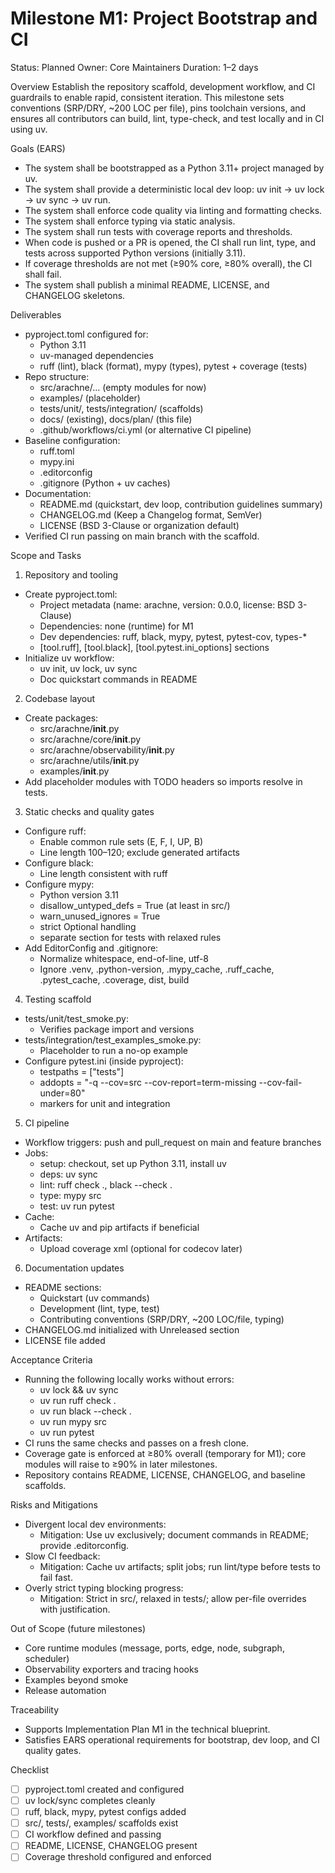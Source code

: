 # Milestone M1: Project Bootstrap and CI

Status: Planned
Owner: Core Maintainers
Duration: 1–2 days

Overview
Establish the repository scaffold, development workflow, and CI guardrails to enable rapid, consistent iteration. This milestone sets conventions (SRP/DRY, ~200 LOC per file), pins toolchain versions, and ensures all contributors can build, lint, type-check, and test locally and in CI using uv.

Goals (EARS)
- The system shall be bootstrapped as a Python 3.11+ project managed by uv.
- The system shall provide a deterministic local dev loop: uv init → uv lock → uv sync → uv run.
- The system shall enforce code quality via linting and formatting checks.
- The system shall enforce typing via static analysis.
- The system shall run tests with coverage reports and thresholds.
- When code is pushed or a PR is opened, the CI shall run lint, type, and tests across supported Python versions (initially 3.11).
- If coverage thresholds are not met (≥90% core, ≥80% overall), the CI shall fail.
- The system shall publish a minimal README, LICENSE, and CHANGELOG skeletons.

Deliverables
- pyproject.toml configured for:
  - Python 3.11
  - uv-managed dependencies
  - ruff (lint), black (format), mypy (types), pytest + coverage (tests)
- Repo structure:
  - src/arachne/… (empty modules for now)
  - examples/ (placeholder)
  - tests/unit/, tests/integration/ (scaffolds)
  - docs/ (existing), docs/plan/ (this file)
  - .github/workflows/ci.yml (or alternative CI pipeline)
- Baseline configuration:
  - ruff.toml
  - mypy.ini
  - .editorconfig
  - .gitignore (Python + uv caches)
- Documentation:
  - README.md (quickstart, dev loop, contribution guidelines summary)
  - CHANGELOG.md (Keep a Changelog format, SemVer)
  - LICENSE (BSD 3-Clause or organization default)
- Verified CI run passing on main branch with the scaffold.

Scope and Tasks
1) Repository and tooling
- Create pyproject.toml:
  - Project metadata (name: arachne, version: 0.0.0, license: BSD 3-Clause)
  - Dependencies: none (runtime) for M1
  - Dev dependencies: ruff, black, mypy, pytest, pytest-cov, types-*
  - [tool.ruff], [tool.black], [tool.pytest.ini_options] sections
- Initialize uv workflow:
  - uv init, uv lock, uv sync
  - Doc quickstart commands in README

2) Codebase layout
- Create packages:
  - src/arachne/__init__.py
  - src/arachne/core/__init__.py
  - src/arachne/observability/__init__.py
  - src/arachne/utils/__init__.py
  - examples/__init__.py
- Add placeholder modules with TODO headers so imports resolve in tests.

3) Static checks and quality gates
- Configure ruff:
  - Enable common rule sets (E, F, I, UP, B)
  - Line length 100–120; exclude generated artifacts
- Configure black:
  - Line length consistent with ruff
- Configure mypy:
  - Python version 3.11
  - disallow_untyped_defs = True (at least in src/)
  - warn_unused_ignores = True
  - strict Optional handling
  - separate section for tests with relaxed rules
- Add EditorConfig and .gitignore:
  - Normalize whitespace, end-of-line, utf-8
  - Ignore .venv, .python-version, .mypy_cache, .ruff_cache, .pytest_cache, .coverage, dist, build

4) Testing scaffold
- tests/unit/test_smoke.py:
  - Verifies package import and versions
- tests/integration/test_examples_smoke.py:
  - Placeholder to run a no-op example
- Configure pytest.ini (inside pyproject):
  - testpaths = ["tests"]
  - addopts = "-q --cov=src --cov-report=term-missing --cov-fail-under=80"
  - markers for unit and integration

5) CI pipeline
- Workflow triggers: push and pull_request on main and feature branches
- Jobs:
  - setup: checkout, set up Python 3.11, install uv
  - deps: uv sync
  - lint: ruff check ., black --check .
  - type: mypy src
  - test: uv run pytest
- Cache:
  - Cache uv and pip artifacts if beneficial
- Artifacts:
  - Upload coverage xml (optional for codecov later)

6) Documentation updates
- README sections:
  - Quickstart (uv commands)
  - Development (lint, type, test)
  - Contributing conventions (SRP/DRY, ~200 LOC/file, typing)
- CHANGELOG.md initialized with Unreleased section
- LICENSE file added

Acceptance Criteria
- Running the following locally works without errors:
  - uv lock && uv sync
  - uv run ruff check .
  - uv run black --check .
  - uv run mypy src
  - uv run pytest
- CI runs the same checks and passes on a fresh clone.
- Coverage gate is enforced at ≥80% overall (temporary for M1); core modules will raise to ≥90% in later milestones.
- Repository contains README, LICENSE, CHANGELOG, and baseline scaffolds.

Risks and Mitigations
- Divergent local dev environments:
  - Mitigation: Use uv exclusively; document commands in README; provide .editorconfig.
- Slow CI feedback:
  - Mitigation: Cache uv artifacts; split jobs; run lint/type before tests to fail fast.
- Overly strict typing blocking progress:
  - Mitigation: Strict in src/, relaxed in tests/; allow per-file overrides with justification.

Out of Scope (future milestones)
- Core runtime modules (message, ports, edge, node, subgraph, scheduler)
- Observability exporters and tracing hooks
- Examples beyond smoke
- Release automation

Traceability
- Supports Implementation Plan M1 in the technical blueprint.
- Satisfies EARS operational requirements for bootstrap, dev loop, and CI quality gates.

Checklist
- [ ] pyproject.toml created and configured
- [ ] uv lock/sync completes cleanly
- [ ] ruff, black, mypy, pytest configs added
- [ ] src/, tests/, examples/ scaffolds exist
- [ ] CI workflow defined and passing
- [ ] README, LICENSE, CHANGELOG present
- [ ] Coverage threshold configured and enforced
